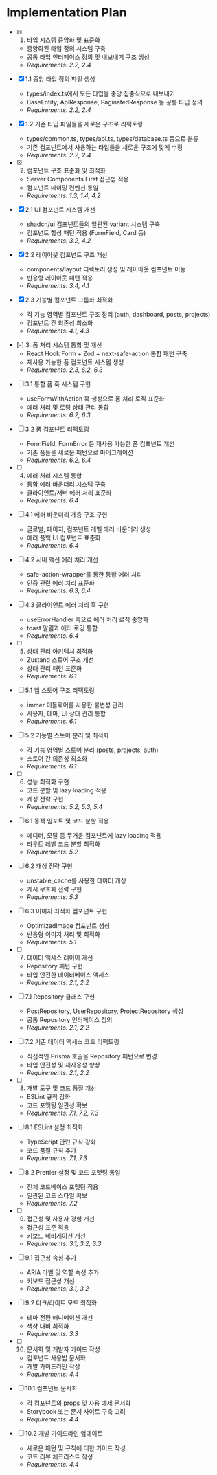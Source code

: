 # Implementation Plan

- [x] 1. 타입 시스템 중앙화 및 표준화
  - 중앙화된 타입 정의 시스템 구축
  - 공통 타입 인터페이스 정의 및 내보내기 구조 생성
  - _Requirements: 2.2, 2.4_

- [x] 1.1 중앙 타입 정의 파일 생성
  - types/index.ts에서 모든 타입을 중앙 집중식으로 내보내기
  - BaseEntity, ApiResponse, PaginatedResponse 등 공통 타입 정의
  - _Requirements: 2.2, 2.4_

- [x] 1.2 기존 타입 파일들을 새로운 구조로 리팩토링
  - types/common.ts, types/api.ts, types/database.ts 등으로 분류
  - 기존 컴포넌트에서 사용하는 타입들을 새로운 구조에 맞게 수정
  - _Requirements: 2.2, 2.4_

- [x] 2. 컴포넌트 구조 표준화 및 최적화
  - Server Components First 접근법 적용
  - 컴포넌트 네이밍 컨벤션 통일
  - _Requirements: 1.3, 1.4, 4.2_

- [x] 2.1 UI 컴포넌트 시스템 개선
  - shadcn/ui 컴포넌트들의 일관된 variant 시스템 구축
  - 컴포넌트 합성 패턴 적용 (FormField, Card 등)
  - _Requirements: 3.2, 4.2_

- [x] 2.2 레이아웃 컴포넌트 구조 개선
  - components/layout 디렉토리 생성 및 레이아웃 컴포넌트 이동
  - 반응형 레이아웃 패턴 적용
  - _Requirements: 3.4, 4.1_

- [x] 2.3 기능별 컴포넌트 그룹화 최적화
  - 각 기능 영역별 컴포넌트 구조 정리 (auth, dashboard, posts, projects)
  - 컴포넌트 간 의존성 최소화
  - _Requirements: 4.1, 4.3_

- [-] 3. 폼 처리 시스템 통합 및 개선
  - React Hook Form + Zod + next-safe-action 통합 패턴 구축
  - 재사용 가능한 폼 컴포넌트 시스템 생성
  - _Requirements: 2.3, 6.2, 6.3_

- [ ] 3.1 통합 폼 훅 시스템 구현
  - useFormWithAction 훅 생성으로 폼 처리 로직 표준화
  - 에러 처리 및 로딩 상태 관리 통합
  - _Requirements: 6.2, 6.3_

- [ ] 3.2 폼 컴포넌트 리팩토링
  - FormField, FormError 등 재사용 가능한 폼 컴포넌트 개선
  - 기존 폼들을 새로운 패턴으로 마이그레이션
  - _Requirements: 6.2, 6.4_

- [ ] 4. 에러 처리 시스템 통합
  - 통합 에러 바운더리 시스템 구축
  - 클라이언트/서버 에러 처리 표준화
  - _Requirements: 6.4_

- [ ] 4.1 에러 바운더리 계층 구조 구현
  - 글로벌, 페이지, 컴포넌트 레벨 에러 바운더리 생성
  - 에러 폴백 UI 컴포넌트 표준화
  - _Requirements: 6.4_

- [ ] 4.2 서버 액션 에러 처리 개선
  - safe-action-wrapper를 통한 통합 에러 처리
  - 인증 관련 에러 처리 표준화
  - _Requirements: 6.3, 6.4_

- [ ] 4.3 클라이언트 에러 처리 훅 구현
  - useErrorHandler 훅으로 에러 처리 로직 중앙화
  - toast 알림과 에러 로깅 통합
  - _Requirements: 6.4_

- [ ] 5. 상태 관리 아키텍처 최적화
  - Zustand 스토어 구조 개선
  - 상태 관리 패턴 표준화
  - _Requirements: 6.1_

- [ ] 5.1 앱 스토어 구조 리팩토링
  - immer 미들웨어를 사용한 불변성 관리
  - 사용자, 테마, UI 상태 관리 통합
  - _Requirements: 6.1_

- [ ] 5.2 기능별 스토어 분리 및 최적화
  - 각 기능 영역별 스토어 분리 (posts, projects, auth)
  - 스토어 간 의존성 최소화
  - _Requirements: 6.1_

- [ ] 6. 성능 최적화 구현
  - 코드 분할 및 lazy loading 적용
  - 캐싱 전략 구현
  - _Requirements: 5.2, 5.3, 5.4_

- [ ] 6.1 동적 임포트 및 코드 분할 적용
  - 에디터, 모달 등 무거운 컴포넌트에 lazy loading 적용
  - 라우트 레벨 코드 분할 최적화
  - _Requirements: 5.2_

- [ ] 6.2 캐싱 전략 구현
  - unstable_cache를 사용한 데이터 캐싱
  - 캐시 무효화 전략 구현
  - _Requirements: 5.3_

- [ ] 6.3 이미지 최적화 컴포넌트 구현
  - OptimizedImage 컴포넌트 생성
  - 반응형 이미지 처리 및 최적화
  - _Requirements: 5.1_

- [ ] 7. 데이터 액세스 레이어 개선
  - Repository 패턴 구현
  - 타입 안전한 데이터베이스 액세스
  - _Requirements: 2.1, 2.2_

- [ ] 7.1 Repository 클래스 구현
  - PostRepository, UserRepository, ProjectRepository 생성
  - 공통 Repository 인터페이스 정의
  - _Requirements: 2.1, 2.2_

- [ ] 7.2 기존 데이터 액세스 코드 리팩토링
  - 직접적인 Prisma 호출을 Repository 패턴으로 변경
  - 타입 안전성 및 재사용성 향상
  - _Requirements: 2.1, 2.2_

- [ ] 8. 개발 도구 및 코드 품질 개선
  - ESLint 규칙 강화
  - 코드 포맷팅 일관성 확보
  - _Requirements: 7.1, 7.2, 7.3_

- [ ] 8.1 ESLint 설정 최적화
  - TypeScript 관련 규칙 강화
  - 코드 품질 규칙 추가
  - _Requirements: 7.1, 7.3_

- [ ] 8.2 Prettier 설정 및 코드 포맷팅 통일
  - 전체 코드베이스 포맷팅 적용
  - 일관된 코드 스타일 확보
  - _Requirements: 7.2_

- [ ] 9. 접근성 및 사용자 경험 개선
  - 접근성 표준 적용
  - 키보드 네비게이션 개선
  - _Requirements: 3.1, 3.2, 3.3_

- [ ] 9.1 접근성 속성 추가
  - ARIA 라벨 및 역할 속성 추가
  - 키보드 접근성 개선
  - _Requirements: 3.1, 3.2_

- [ ] 9.2 다크/라이트 모드 최적화
  - 테마 전환 애니메이션 개선
  - 색상 대비 최적화
  - _Requirements: 3.3_

- [ ] 10. 문서화 및 개발자 가이드 작성
  - 컴포넌트 사용법 문서화
  - 개발 가이드라인 작성
  - _Requirements: 4.4_

- [ ] 10.1 컴포넌트 문서화
  - 각 컴포넌트의 props 및 사용 예제 문서화
  - Storybook 또는 문서 사이트 구축 고려
  - _Requirements: 4.4_

- [ ] 10.2 개발 가이드라인 업데이트
  - 새로운 패턴 및 규칙에 대한 가이드 작성
  - 코드 리뷰 체크리스트 작성
  - _Requirements: 4.4_
